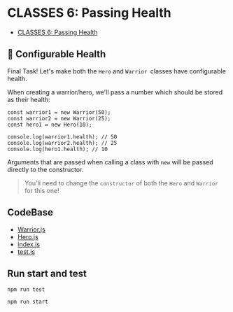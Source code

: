 # CLASSES 6: Passing Health

-   [CLASSES 6: Passing Health](https://university.alchemy.com/course/js/sc/5dad0494a54be5305b6b3297/stage/5dad164fa54be5305b6b32ac)

##  🏁 Configurable Health

Final Task! Let's make both the `Hero` and `Warrior `classes have configurable health.

When creating a warrior/hero, we'll pass a number which should be stored as their health:

```
const warrior1 = new Warrior(50);
const warrior2 = new Warrior(25);
const hero1 = new Hero(10);

console.log(warrior1.health); // 50
console.log(warrior2.health); // 25
console.log(hero1.health); // 10
```

Arguments that are passed when calling a class with `new` will be passed directly to the constructor.

> You'll need to change the `constructor` of both the `Hero` and `Warrior` for this one!

## CodeBase

-   [Warrior.js](Warrior.js)
-   [Hero.js](Hero.js)
-   [index.js](index.js)
-   [test.js](test.js)

## Run start and test

```
npm run test
```

```
npm run start
```